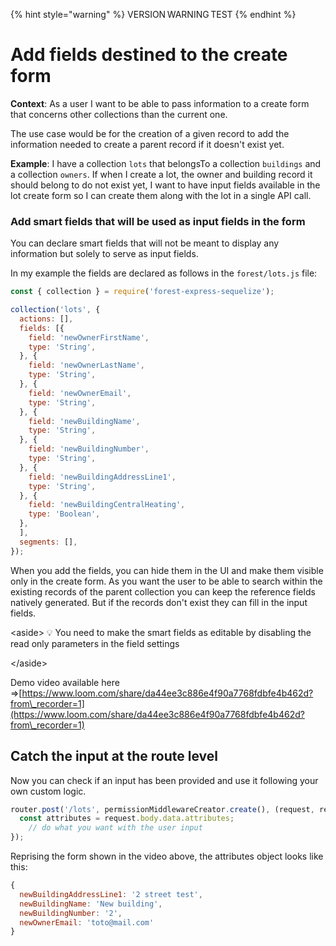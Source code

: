 {% hint style="warning" %}
VERSION WARNING TEST
{% endhint %}

# Add fields destined to the create form

**Context**: As a user I want to be able to pass information to a create form that concerns other collections than the current one.

The use case would be for the creation of a given record to add the information needed to create a parent record if it doesn't exist yet.

**Example**: I have a collection `lots` that belongsTo a collection `buildings` and a collection `owners`. If when I create a lot, the owner and building record it should belong to do not exist yet, I want to have input fields available in the lot create form so I can create them along with the lot in a single API call.

### Add smart fields that will be used as input fields in the form

You can declare smart fields that will not be meant to display any information but solely to serve as input fields.

In my example the fields are declared as follows in the `forest/lots.js` file:

```jsx
const { collection } = require('forest-express-sequelize');

collection('lots', {
  actions: [],
  fields: [{
    field: 'newOwnerFirstName',
    type: 'String',
  }, {
    field: 'newOwnerLastName',
    type: 'String',
  }, {
    field: 'newOwnerEmail',
    type: 'String',
  }, {
    field: 'newBuildingName',
    type: 'String',
  }, {
    field: 'newBuildingNumber',
    type: 'String',
  }, {
    field: 'newBuildingAddressLine1',
    type: 'String',
  }, {
    field: 'newBuildingCentralHeating',
    type: 'Boolean',
  },
  ],
  segments: [],
});
```

When you add the fields, you can hide them in the UI and make them visible only in the create form. As you want the user to be able to search within the existing records of the parent collection you can keep the reference fields natively generated. But if the records don't exist they can fill in the input fields.

\<aside> 💡 You need to make the smart fields as editable by disabling the read only parameters in the field settings

\</aside>

Demo video available here ⇒[https://www.loom.com/share/da44ee3c886e4f90a7768fdbfe4b462d?from\_recorder=1](https://www.loom.com/share/da44ee3c886e4f90a7768fdbfe4b462d?from\_recorder=1)

## Catch the input at the route level

Now you can check if an input has been provided and use it following your own custom logic.

```jsx
router.post('/lots', permissionMiddlewareCreator.create(), (request, response, next) => {
  const attributes = request.body.data.attributes;
	// do what you want with the user input
});
```

Reprising the form shown in the video above, the attributes object looks like this:

```javascript
{
  newBuildingAddressLine1: '2 street test',
  newBuildingName: 'New building',
  newBuildingNumber: '2',
  newOwnerEmail: 'toto@mail.com'
}
```

